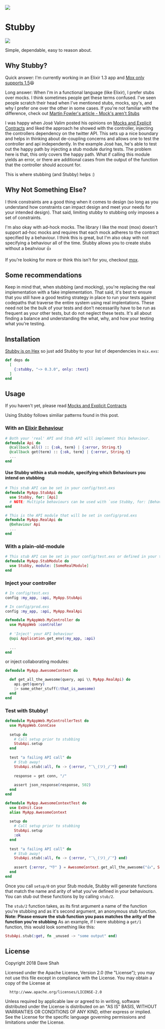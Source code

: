 ![](https://travis-ci.org/daveshah/stubby.svg?branch=master)

# Stubby
![](https://upload.wikimedia.org/wikipedia/commons/4/44/Sergeant_Stubby.jpg)

Simple, dependable, easy to reason about.

## Why Stubby?
Quick answer: I'm currently working in an Elixir 1.3 app and [Mox only supports 1.5](https://github.com/plataformatec/mox/issues/25)😆  

Long answer: When I'm in a functional language (like Elixir), I prefer stubs over mocks. 
I think sometimes people get these terms confused. I've seen people scratch their head when I've mentioned stubs, mocks, spy's, and why I prefer one over the other in some cases. If you're not familiar with the difference, check out [Martin Fowler's article - Mock's aren't Stubs](https://martinfowler.com/articles/mocksArentStubs.html)

I was happy when José Valim posted his opinions on [Mocks and Explicit Contracts](http://blog.plataformatec.com.br/2015/10/mocks-and-explicit-contracts/) and liked the approach he showed with the controller, injecting the controllers dependency on the twitter API. This sets up a nice boundary and helps in thinking about de-coupling concerns and allows one to test the controller and api independently. In the example José has, he's able to test out the happy path by injecting a stub module during tests. The problem here is that, this only covers the happy path. What if calling this module yields an error, or there are additional cases from the output of the function that the controller should account for.

This is where stubbing (and Stubby) helps :)

## Why Not Something Else?
I think constraints are a good thing when it comes to design (so long as you understand how constraints can impact design and meet your needs for your intended design). That said, limiting stubby to stubbing only imposes a set of constraints.  

I'm also okay with ad-hock mocks. The library I like the most (mox) doesn't support ad-hoc mocks and requires that each mock adheres to the contract specified by a behaviour. I think this is great, but I'm also okay with not specifying a behaviour all of the time. Stubby allows you to create stubs without a beahviour 👍

If you're looking for more or think this isn't for you, checkout [mox](https://github.com/plataformatec/mox).

## Some recommendations
Keep in mind that, when stubbing (and mocking), you're replacing the real implementation with a fake implementation. That said, it's best to ensure that you still have a good testing strategy in place to run your tests against codepaths that traverse the entire system using real implentations. These need not be the bulk of your tests and don't necessarilly have to be run as frequent as your other tests, but do not neglect these tests.
It's all about finding a balance and understanding the what, why, and how your testing what you're testing.

## Installation

[Stubby is on Hex](https://hex.pm/packages/stubby) so just add Stubby to your list of dependencies in `mix.exs`:

```elixir
def deps do
  [
    {:stubby, "~> 0.3.0", only: :test}
  ]
end
```

## Usage
If you haven't yet, please read [Mocks and Explicit Contracts](http://blog.plataformatec.com.br/2015/10/mocks-and-explicit-contracts/)

Using Stubby follows similiar patterns found in this post.


### With an [Elixir Behaviour](https://elixir-lang.org/getting-started/typespecs-and-behaviours.html)
```elixir
# Both your 'real' API and Stub API will implement this behaviour.
defmodule Api do
  @callback all() :: {:ok, term} | {:error, String.t}
  @callback get(term) :: {:ok, term} | {:error, String.t}
  ...
end
```

#### Use Stubby within a stub module, specifying which Behaviours you intend on stubbing
```elixir
# This stub API can be set in your config/test.exs
defmodule MyApp.StubApi do
  use Stubby, for: [Api] 
  # NOTE: Multiple behaviours can be used with `use Stubby, for: [Behaviour1, Behaviour2, ...]`
end

# This is the API module that will be set in config/prod.exs
defmodule MyApp.RealApi do
  @behaviour Api
  ...
end
```
### With a plain-old-module
```elixir
# This stub API can be set in your config/test.exs or defined in your test
defmodule MyApp.StubModule do
  use Stubby, module: [SomeRealModule] 
end
```

### Inject your controller
```elixir
# In config/test.exs
config :my_app, :api, MyApp.StubApi

# In config/prod.exs
config :my_app, :api, MyApp.RealApi

```

```elixir
defmodule MyAppWeb.MyController do
  use MyAppWeb :controller
  
  # 'Inject' your API behaviour 
  @api Application.get_env(:my_app, :api)
  
  ...
end
```

or inject collaborating modules:

```elixir
defmodule MyApp.AwesomeContext do

  def get_all_the_awesome(query, api \\ MyApp.RealApi) do
    api.get(query)
    |> some_other_stuff(:that_is_awesome)
  end
end
```

### Test with Stubby!
```elixir
defmodule MyAppWeb.MyControllerTest do
  use MyAppWeb.ConnCase
  
  setup do
    # Call setup prior to stubbing
    StubApi.setup
  end
  
  test "a failing API call" do
    # Stub away!
    StubApi.stub(:all, fn -> {:error, "¯\_(ツ)_/¯"} end)
    
    response = get conn, "/"
    
    assert json_response(response, 502)
  end
end

```

```elixir
defmodule MyApp.AwesomeContextTest do
  use ExUnit.Case
  alias MyApp.AwesomeContext
  
  setup do
    # Call setup prior to stubbing
    StubApi.setup
    :ok
  end
  
  test "a failing API call" do
    # Stub away!
    StubApi.stub(:all, fn -> {:error, "¯\_(ツ)_/¯"} end)
    
    assert {:error, "👎" } = AwesomeContext.get_all_the_awesome("👍", StubApi)
  end
end 
```
Once you call `setup/0` on your Stub module, Stubby will generate functions that match the name and arity of what you've defined in your behaviours. You can stub out these functions by by calling `stub/2`.

The `stub/2` function takes, as its first argument a name of the function you're stubbing and as it's second argument, an anonymous stub function. 
**Note: Please ensure the stub function you pass matches the arity of the function you're stubbing**
As an example, if I were stubbing a `get/1` function, this would look something like this:
```elixir
StubApi.stub(:get, fn _unused -> "some output" end)
```


## License
Copyright 2018 Dave Shah

  Licensed under the Apache License, Version 2.0 (the "License");
  you may not use this file except in compliance with the License.
  You may obtain a copy of the License at

      http://www.apache.org/licenses/LICENSE-2.0

  Unless required by applicable law or agreed to in writing, software
  distributed under the License is distributed on an "AS IS" BASIS,
  WITHOUT WARRANTIES OR CONDITIONS OF ANY KIND, either express or implied.
  See the License for the specific language governing permissions and
  limitations under the License.




